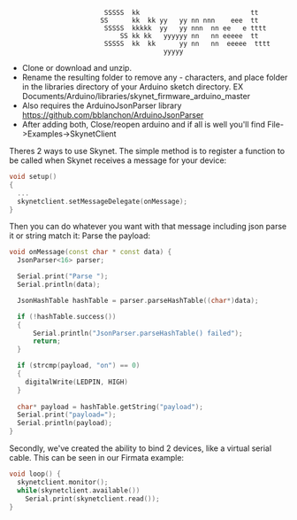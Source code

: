  
                            SSSSS  kk                            tt    
                           SS      kk  kk yy   yy nn nnn    eee  tt    
                            SSSSS  kkkkk  yy   yy nnn  nn ee   e tttt  
                                SS kk kk   yyyyyy nn   nn eeeee  tt    
                            SSSSS  kk  kk      yy nn   nn  eeeee  tttt 
                                           yyyyy                         
 
 
* Clone or download and unzip.
* Rename the resulting folder to remove any - characters, and place folder in the libraries directory of your Arduino sketch directory. EX Documents/Arduino/libraries/skynet_firmware_arduino_master
* Also requires the ArduinoJsonParser library https://github.com/bblanchon/ArduinoJsonParser  
* After adding both, Close/reopen arduino and if all is well you'll find File->Examples->SkynetClient

Theres 2 ways to use Skynet. The simple method is to register a function to be called when Skynet receives a message for your device:
```cpp
void setup()
{
  ...
  skynetclient.setMessageDelegate(onMessage);
}
```

Then you can do whatever you want with that message including json parse it or string match it:
Parse the payload:
```cpp
void onMessage(const char * const data) {
  JsonParser<16> parser;

  Serial.print("Parse ");
  Serial.println(data);

  JsonHashTable hashTable = parser.parseHashTable((char*)data);

  if (!hashTable.success())
  {
      Serial.println("JsonParser.parseHashTable() failed");
      return;
  }

  if (strcmp(payload, "on") == 0)
  {
  	digitalWrite(LEDPIN, HIGH)
  }
    
  char* payload = hashTable.getString("payload");
  Serial.print("payload=");
  Serial.println(payload);
}
```

Secondly, we've created the ability to bind 2 devices, like a virtual serial cable. This can be seen in our Firmata example:
```cpp
void loop() {
  skynetclient.monitor();
  while(skynetclient.available())
  	Serial.print(skynetclient.read());
}
```
